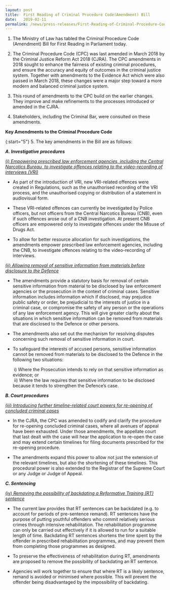 ```yaml
---
layout: post
title:  First Reading of Criminal Procedure Code(Amendment) Bill
date:   2019-02-11
permalink: /news/press-releases/First-Reading-of-Criminal-Procedure-Code-Amendment-Bill
---
```


1. The Ministry of Law has tabled the Criminal Procedure Code (Amendment) Bill for First Reading in Parliament today.  
 
2. The Criminal Procedure Code (CPC) was last amended in March 2018 by the Criminal Justice Reform Act 2018 (CJRA). The CPC amendments in 2018 sought to enhance the fairness of existing criminal procedures, and ensure the accuracy and equity of outcomes in the criminal justice system. Together with amendments to the Evidence Act which were also passed in March 2018, these changes were a major step toward a more modern and balanced criminal justice system.  
 
3. This round of amendments to the CPC build on the earlier changes. They improve and make refinements to the processes introduced or amended in the CJRA.  
 
4. Stakeholders, including the Criminal Bar, were consulted on these amendments.

**Key Amendments to the Criminal Procedure Code**
  
{:start="5"}
5. The key amendments in the Bill are as follows:

 ***A. Investigative procedures***


<ins>(i)     *Empowering prescribed law enforcement agencies, including the Central Narcotics Bureau, to investigate offences relating to the video-recording of interviews (VRI)*</ins>

* As part of the introduction of VRI, new VRI-related offences were created in Regulations, such as the unauthorised recording of the VRI process, and the unauthorised copying or distribution of a statement in audiovisual form. 


* These VRI-related offences can currently be investigated by Police officers, but not officers from the Central Narcotics Bureau (CNB), even if such offences arose out of a CNB investigation. At present CNB officers are empowered only to investigate offences under the Misuse of Drugs Act. 

* To allow for better resource allocation for such investigations, the amendments empower prescribed law enforcement agencies, including the CNB, to investigate offences relating to the video-recording of interviews.

<ins>(ii)     *Allowing removal of sensitive information from materials before disclosure to the Defence*</ins>

* The amendments provide a statutory basis for removal of certain sensitive information from material to be disclosed by law enforcement agencies or the prosecution in the context of criminal cases. Sensitive information includes information which if disclosed, may prejudice public safety or order, be prejudicial to the interests of justice in a criminal case, or compromise the safety of any person or the operations of any law enforcement agency. This will give greater clarity about the situations in which sensitive information can be removed from materials that are disclosed to the Defence or other persons.

* The amendments also set out the mechanism for resolving disputes concerning such removal of sensitive information in court.   

* To safeguard the interests of accused persons, sensitive information cannot be removed from materials to be disclosed to the Defence in the following two situations:

    &nbsp;i) Where the Prosecution intends to rely on that sensitive information as evidence; or  
    &nbsp;ii) Where the law requires that sensitive information to be disclosed because it tends to strengthen the Defence’s case.

***B. Court procedures***

<ins>(iii)    *Introducing further timeline-related court powers for re-opening of concluded criminal cases*</ins>

* In the CJRA, the CPC was amended to codify and clarify the procedure for re-opening concluded criminal cases, where all avenues of appeal have been exhausted. Under those amendments, the appellate court that last dealt with the case will hear the application to re-open the case and may extend certain timelines for filing documents prescribed for the re-opening procedure.

* The amendments expand this power to allow not just the extension of the relevant timelines, but also the shortening of these timelines. This procedural power is also extended to the Registrar of the Supreme Court or any Judge or Judge of Appeal.

***C. Sentencing***

<ins>(iv) *Removing the possibility of backdating a Reformative Training (RT) sentence*</ins>

* The current law provides that RT sentences can be backdated (e.g. to account for periods of pre-sentence remand). RT sentences have the purpose of putting youthful offenders who commit relatively serious crimes through intensive rehabilitation. The rehabilitation programme can only be carried out effectively if it is allowed to run for a suitable length of time. Backdating RT sentences shortens the time spent by the offender in prescribed rehabilitation programmes, and may prevent them from completing those programmes as designed.   

* To preserve the effectiveness of rehabilitation during RT, amendments are proposed to remove the possibility of backdating an RT sentence.

* Agencies will work together to ensure that where RT is a likely sentence, remand is avoided or minimised where possible. This will prevent the offender being disadvantaged by the impossibility of backdating.



















